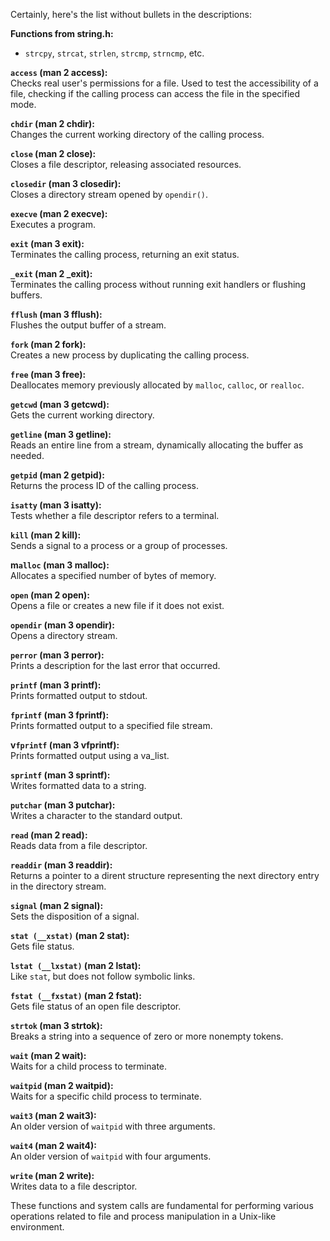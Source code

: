 Certainly, here's the list without bullets in the descriptions:

**Functions from string.h:** <br>
- `strcpy`, `strcat`, `strlen`, `strcmp`, `strncmp`, etc.

**`access` (man 2 access):** <br>
Checks real user's permissions for a file. Used to test the accessibility of a file, checking if the calling process can access the file in the specified mode.

**`chdir` (man 2 chdir):** <br>
Changes the current working directory of the calling process.

**`close` (man 2 close):** <br>
Closes a file descriptor, releasing associated resources.

**`closedir` (man 3 closedir):** <br>
Closes a directory stream opened by `opendir()`.

**`execve` (man 2 execve):** <br>
Executes a program.

**`exit` (man 3 exit):** <br>
Terminates the calling process, returning an exit status.

**`_exit` (man 2 _exit):** <br>
Terminates the calling process without running exit handlers or flushing buffers.

**`fflush` (man 3 fflush):** <br>
Flushes the output buffer of a stream.

**`fork` (man 2 fork):** <br>
Creates a new process by duplicating the calling process.

**`free` (man 3 free):** <br>
Deallocates memory previously allocated by `malloc`, `calloc`, or `realloc`.

**`getcwd` (man 3 getcwd):** <br>
Gets the current working directory.

**`getline` (man 3 getline):** <br>
Reads an entire line from a stream, dynamically allocating the buffer as needed.

**`getpid` (man 2 getpid):** <br>
Returns the process ID of the calling process.

**`isatty` (man 3 isatty):** <br>
Tests whether a file descriptor refers to a terminal.

**`kill` (man 2 kill):** <br>
Sends a signal to a process or a group of processes.

**m`alloc` (man 3 malloc):** <br>
Allocates a specified number of bytes of memory.

**`open` (man 2 open):** <br>
Opens a file or creates a new file if it does not exist.

**`opendir` (man 3 opendir):** <br>
Opens a directory stream.

**`perror` (man 3 perror):** <br>
Prints a description for the last error that occurred.

**`printf` (man 3 printf):** <br>
Prints formatted output to stdout.

**`fprintf` (man 3 fprintf):** <br>
Prints formatted output to a specified file stream.

**v`fprintf` (man 3 vfprintf):** <br>
Prints formatted output using a va_list.

**`sprintf` (man 3 sprintf):** <br>
Writes formatted data to a string.

**`putchar` (man 3 putchar):** <br>
Writes a character to the standard output.

**`read` (man 2 read):** <br>
Reads data from a file descriptor.

**`readdir` (man 3 readdir):** <br>
Returns a pointer to a dirent structure representing the next directory entry in the directory stream.

**`signal` (man 2 signal):** <br>
Sets the disposition of a signal.

**`stat (__xstat)` (man 2 stat):** <br>
Gets file status.

**`lstat (__lxstat)` (man 2 lstat):** <br>
Like `stat`, but does not follow symbolic links.

**`fstat (__fxstat)` (man 2 fstat):** <br>
Gets file status of an open file descriptor.

**`strtok` (man 3 strtok):** <br>
Breaks a string into a sequence of zero or more nonempty tokens.

**`wait` (man 2 wait):** <br>
Waits for a child process to terminate.

**`waitpid` (man 2 waitpid):** <br>
Waits for a specific child process to terminate.

**`wait3` (man 2 wait3):** <br>
An older version of `waitpid` with three arguments.

**`wait4` (man 2 wait4):** <br>
An older version of `waitpid` with four arguments.

**`write` (man 2 write):** <br>
Writes data to a file descriptor.

These functions and system calls are fundamental for performing various operations related to file and process manipulation in a Unix-like environment.
